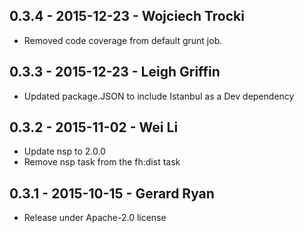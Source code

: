 ## 0.3.4 - 2015-12-23 - Wojciech Trocki
- Removed code coverage from default grunt job.

## 0.3.3 - 2015-12-23 - Leigh Griffin
- Updated package.JSON to include Istanbul as a Dev dependency 

## 0.3.2 - 2015-11-02 - Wei Li
- Update nsp to 2.0.0
- Remove nsp task from the fh:dist task

## 0.3.1 - 2015-10-15 - Gerard Ryan
- Release under Apache-2.0 license
